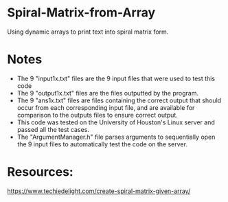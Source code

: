 # Spiral-Matrix-from-Array
Using dynamic arrays to print text into spiral matrix form.

# Notes
- The 9 "input1x.txt" files are the 9 input files that were used to test this code
- The 9 "output1x.txt" files are the files outputted by the program.
- The 9 "ans1x.txt" files are files containing the correct output that should occur from each corresponding input file, and are available      for comparison to the outputs files to ensure correct output. 
- This code was tested on the University of Houston's Linux server and passed all the test cases.
- The "ArgumentManager.h" file parses arguments to sequentially open the 9 input files to automatically test the code on the server.

# Resources:

https://www.techiedelight.com/create-spiral-matrix-given-array/
